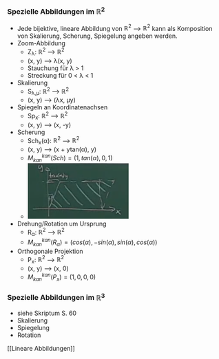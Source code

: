 ### Spezielle Abbildungen im $ℝ^2$
+ Jede bijektive, lineare Abbildung von $ℝ^2$ --> $ℝ^2$ kann als Komposition von Skalierung, Scherung, Spiegelung angeben werden.
+ Zoom-Abbildung
	+ Z<sub>λ</sub>: $ℝ^2$ --> $ℝ^2$
	+ (x, y) --> λ(x, y)
	+ Stauchung für λ > 1
	+ Streckung für 0 < λ < 1
+ Skalierung
	+ S<sub>λ,μ</sub>: $ℝ^2$ --> $ℝ^2$
	+ (x, y) --> (λx, μy)
+ Spiegeln an Koordinatenachsen
	+ Sp<sub>x</sub>: $ℝ^2$ --> $ℝ^2$
	+ (x, y) --> (x, -y)
+ Scherung
	+ Sch<sub>x</sub>(α): $ℝ^2$ --> $ℝ^2$
	+ (x, y) --> (x + ytan(α), y)
	+ $M^{kan}_{kan}(Sch)=(1,tan(α),0,1)$
	+ ![](../../../z_images/Pasted%20image%2020211205182450.png)
+ Drehung/Rotation um Ursprung
	+ R<sub>α</sub>: $ℝ^2$ --> $ℝ^2$
	+ $M^{kan}_{kan}(R_α)=(cos(α),-sin(α),sin(α),cos(α))$
+ Orthogonale Projektion
	+ P<sub>x</sub>: $ℝ^2$ --> $ℝ^2$
	+ (x, y) --> (x, 0)
	+ $M^{kan}_{kan}(P_x)=(1,0,0,0)$

### Spezielle Abbildungen im $ℝ^3$
+ siehe Skriptum S. 60
+ Skalierung
+ Spiegelung
+ Rotation

[[Lineare Abbildungen]]